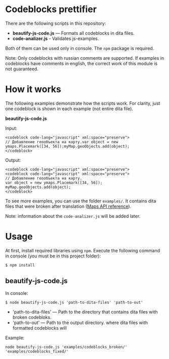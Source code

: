 # Сodeblocks prettifier

There are the following scripts in this repository:

- **beautify-js-code.js** — Formats all codeblocks in dita files.
- **code-analizer.js** - Validates js-examples.

Both of them can be used only in console. The `npm` package is required.

Note: Only codeblocks with russian comments are supported. If examples in codeblocks have comments in english, the correct work of this module is not guaranteed.

# How it works

The following examples demonstrate how the scripts work. For clarity, just one codeblock is shown in each example (not entire dita file).

**beautify-js-code.js**

Input:

```
<codeblock code-lang="javascript" xml:space="preserve">
// Добавление геообъекта на карту.var object = new ymaps.Placemark([34, 56]);myMap.geoObjects.add(object);
</codeblock>
```

Output:

```
<codeblock code-lang="javascript" xml:space="preserve">
<codeblock code-lang="javascript" xml:space="preserve">
// Добавление геообъекта на карту.
var object = new ymaps.Placemark([34, 56]);
myMap.geoObjects.add(object);
</codeblock>
```

To see more examples, you can use the folder `examples/`. It contains dita files that were broken after translation ([Maps API reference](https://tech.yandex.ru/maps/doc/jsapi/2.1/ref/reference/Balloon-docpage/)).

Note: information about the `code-analizer.js` will be added later.

# Usage

At first, install required libraries using `npm`. Execute the following command in console (you must be in this project folder):

``` bash
$ npm install
```

## beautify-js-code.js

In console:

```
$ node beautify-js-code.js 'path-to-dita-files' 'path-to-out'
```

- 'path-to-dita-files' — Path to the directory that contains dita files with broken codebloks.
- 'path-to-out' — Path to the output directory. where dita files with formatted codeblocks will

Example:

```
node beautify-js-code.js 'examples/codeblocks_broken/' 'examples/codeblocks_fixed/'
```